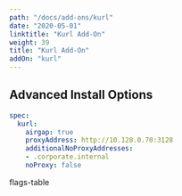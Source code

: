 ```yaml
---
path: "/docs/add-ons/kurl"
date: "2020-05-01"
linktitle: "Kurl Add-On"
weight: 39
title: "Kurl Add-On"
addOn: "kurl"
---
```



## Advanced Install Options

```yaml
spec:
  kurl:
    airgap: true
    proxyAddress: http://10.128.0.70:3128
    additionalNoProxyAddresses:
    - .corporate.internal
    noProxy: false
```

flags-table
